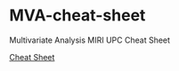 # MVA-cheat-sheet
Multivariate Analysis MIRI UPC Cheat Sheet

[Cheat Sheet](https://github.com/javiferran/MVA-cheat-sheet/blob/master/MVA_Cheat_sheet.pdf)
